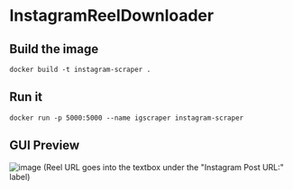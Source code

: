# InstagramReelDownloader

##  Build the image
`docker build -t instagram-scraper .`
## Run it
`docker run -p 5000:5000 --name igscraper instagram-scraper`
## GUI Preview
![image](https://github.com/user-attachments/assets/e00871de-96fc-4b3a-9398-0b7866c8d46f)
(Reel URL goes into the textbox under the "Instagram Post URL:" label)
